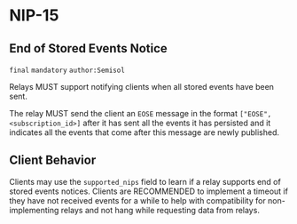 NIP-15
======

End of Stored Events Notice
---------------------------

`final` `mandatory` `author:Semisol`

Relays MUST support notifying clients when all stored events have been sent.

The relay MUST send the client an `EOSE` message in the format `["EOSE", <subscription_id>]` after it has sent all the events it has persisted and it indicates all the events that come after this message are newly published.

Client Behavior
---------------

Clients may use the `supported_nips` field to learn if a relay supports end of stored events notices.
Clients are RECOMMENDED to implement a timeout if they have not received events for a while to help with compatibility for non-implementing relays and not hang while requesting data from relays.
